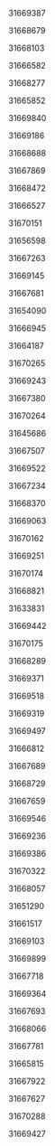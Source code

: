 31669387

31668679

31668103

31666582

31668277

31665852

31669840

31669186

31668688

31667869

31668472

31666527

31670151

31656598

31667263

31669145

31667681

31654090

31666945

31664187

31670265

31669243

31667380

31670264

31645686

31667507

31669522

31667234

31668370

31669063

31670162

31669251

31670174

31668821

31633831

31669442

31670175

31668289

31669371

31669518

31669319

31669497

31666812

31667689

31668729

31667659

31669546

31669236

31669386

31670322

31668057

31651290

31661517

31669103

31669899

31667718

31669364

31667693

31668066

31667781

31665815

31667922

31667627

31670288

31669427

